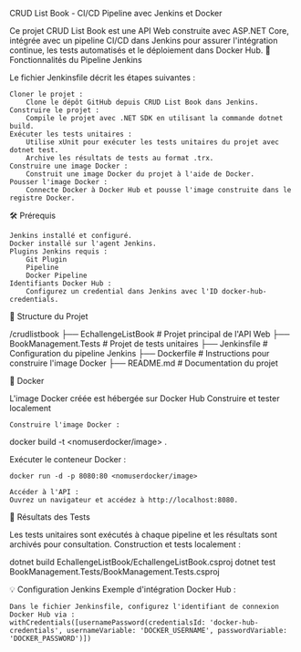 CRUD List Book - CI/CD Pipeline avec Jenkins et Docker

Ce projet CRUD List Book est une API Web construite avec ASP.NET Core, intégrée avec un pipeline CI/CD dans Jenkins pour assurer l'intégration continue, les tests automatisés et le déploiement dans Docker Hub.
🚀 Fonctionnalités du Pipeline Jenkins

Le fichier Jenkinsfile décrit les étapes suivantes :

    Cloner le projet :
        Clone le dépôt GitHub depuis CRUD List Book dans Jenkins.
    Construire le projet :
        Compile le projet avec .NET SDK en utilisant la commande dotnet build.
    Exécuter les tests unitaires :
        Utilise xUnit pour exécuter les tests unitaires du projet avec dotnet test.
        Archive les résultats de tests au format .trx.
    Construire une image Docker :
        Construit une image Docker du projet à l'aide de Docker.
    Pousser l'image Docker :
        Connecte Docker à Docker Hub et pousse l'image construite dans le registre Docker.

🛠️ Prérequis

    Jenkins installé et configuré.
    Docker installé sur l'agent Jenkins.
    Plugins Jenkins requis :
        Git Plugin
        Pipeline
        Docker Pipeline
    Identifiants Docker Hub :
        Configurez un credential dans Jenkins avec l'ID docker-hub-credentials.

📁 Structure du Projet

/crudlistbook
├── EchallengeListBook           # Projet principal de l'API Web
├── BookManagement.Tests         # Projet de tests unitaires
├── Jenkinsfile                  # Configuration du pipeline Jenkins
├── Dockerfile                   # Instructions pour construire l'image Docker
├── README.md                    # Documentation du projet

🐳 Docker

L'image Docker créée est hébergée sur Docker Hub 
Construire et tester localement

    Construire l'image Docker :

docker build -t <nomuserdocker/image> .

Exécuter le conteneur Docker :

    docker run -d -p 8080:80 <nomuserdocker/image>

    Accéder à l'API :
    Ouvrez un navigateur et accédez à http://localhost:8080.

🧪 Résultats des Tests

Les tests unitaires sont exécutés à chaque pipeline et les résultats sont archivés pour consultation.
Construction et tests localement :

dotnet build EchallengeListBook/EchallengeListBook.csproj
dotnet test BookManagement.Tests/BookManagement.Tests.csproj

💡 Configuration Jenkins
Exemple d'intégration Docker Hub :

    Dans le fichier Jenkinsfile, configurez l'identifiant de connexion Docker Hub via :
    withCredentials([usernamePassword(credentialsId: 'docker-hub-credentials', usernameVariable: 'DOCKER_USERNAME', passwordVariable: 'DOCKER_PASSWORD')])
